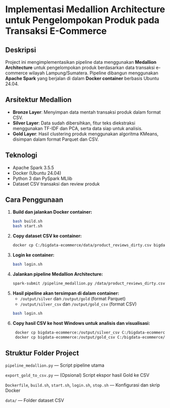 # Implementasi Medallion Architecture untuk Pengelompokan Produk pada Transaksi E-Commerce

## Deskripsi  
Project ini mengimplementasikan pipeline data menggunakan **Medallion Architecture** untuk pengelompokan produk berdasarkan data transaksi e-commerce wilayah Lampung/Sumatera. Pipeline dibangun menggunakan **Apache Spark** yang berjalan di dalam **Docker container** berbasis Ubuntu 24.04.

## Arsitektur Medallion  
- **Bronze Layer**: Menyimpan data mentah transaksi produk dalam format CSV.  
- **Silver Layer**: Data sudah dibersihkan, fitur teks diekstraksi menggunakan TF-IDF dan PCA, serta data siap untuk analisis.  
- **Gold Layer**: Hasil clustering produk menggunakan algoritma KMeans, disimpan dalam format Parquet dan CSV.

## Teknologi  
- Apache Spark 3.5.5  
- Docker (Ubuntu 24.04)  
- Python 3 dan PySpark MLlib  
- Dataset CSV transaksi dan review produk

## Cara Penggunaan

1. **Build dan jalankan Docker container:**  
   ```bash
   bash build.sh
   bash start.sh
   ```
2. **Copy dataset CSV ke container:**
   ```bash
   docker cp C:/bigdata-ecommerce/data/product_reviews_dirty.csv bigdata-ecommerce:/data/product_reviews_dirty.csv
   ```
3. **Login ke container:**
   ```bash
   bash login.sh
   ```
4. **Jalankan pipeline Medallion Architecture:**
   ```bash
   spark-submit /pipeline_medallion.py /data/product_reviews_dirty.csv /output
   ```
5. **Hasil pipeline akan tersimpan di dalam container:**
   - `/output/silver` dan `/output/gold` (format Parquet)
   - `/output/silver_csv` dan `/output/gold_csv` (format CSV)
   ```bash
   bash login.sh
   ```
6. **Copy hasil CSV ke host Windows untuk analisis dan visualisasi:**
   ```bash
    docker cp bigdata-ecommerce:/output/silver_csv C:/bigdata-ecommerce/output/silver_csv
    docker cp bigdata-ecommerce:/output/gold_csv C:/bigdata-ecommerce/output/gold_csv
   ```

## Struktur Folder Project
`pipeline_medallion.py` — Script pipeline utama

`export_gold_to_csv.py` — (Opsional) Script ekspor hasil Gold ke CSV

`Dockerfile`, `build.sh`, `start.sh`, `login.sh`, `stop.sh` — Konfigurasi dan skrip Docker

`data/` — Folder dataset CSV
